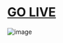 # <a href="https://ragingsea-prankush.netlify.app/">GO LIVE</a>
![image](https://github.com/prankush-tech/Raging-Sea/assets/76916192/6cf9b101-6a52-4cb2-9f3b-5cfe7a9199e6)



